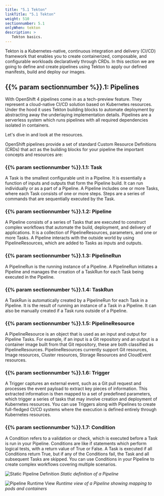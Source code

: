 ```yaml
---
title: "5.1 Tekton"
linkTitle: "5.1 Tekton"
weight: 510
sectionnumber: 5.1
onlyWhen: tekton
description: >
   Tekton basics.
---
```


Tekton is a Kubernetes-native, continuous integration and delivery (CI/CD) framework that enables you to create containerized, composable, and configurable workloads declaratively through CRDs.
In this section we are going to define and create pipelines using Tekton to apply our defined manifests, build and deploy our images.


## {{% param sectionnumber %}}.1: Pipelines

With OpenShift 4 pipelines come in as a tech-preview feature. They represent a cloud-native CI/CD solution based on Kubernetes resources. Under the hood it uses Tekton building blocks to automate deployment by abstracting away the underlaying implementation details. Pipelines are a serverless system which runs pipelines with all required dependencies isolated in containers.

Let's dive in and look at the resources.

OpenShift pipelines provide a set of standard Custom Resource Definitions (CRDs) that act as the building blocks for your pipeline the important concepts and resources are:


### {{% param sectionnumber %}}.1.1: Task

A Task is the smallest configurable unit in a Pipeline. It is essentially a function of inputs and outputs that form the Pipeline build. It can run individually or as a part of a Pipeline. A Pipeline includes one or more Tasks, where each Task consists of one or more steps. Steps are a series of commands that are sequentially executed by the Task.


### {{% param sectionnumber %}}.1.2: Pipeline

A Pipeline consists of a series of Tasks that are executed to construct complex workflows that automate the build, deployment, and delivery of applications. It is a collection of PipelineResources, parameters, and one or more Tasks. A Pipeline interacts with the outside world by using PipelineResources, which are added to Tasks as inputs and outputs.


### {{% param sectionnumber %}}.1.3: PipelineRun

A PipelineRun is the running instance of a Pipeline. A PipelineRun initiates a Pipeline and manages the creation of a TaskRun for each Task being executed in the Pipeline.


### {{% param sectionnumber %}}.1.4: TaskRun

A TaskRun is automatically created by a PipelineRun for each Task in a Pipeline. It is the result of running an instance of a Task in a Pipeline. It can also be manually created if a Task runs outside of a Pipeline.


### {{% param sectionnumber %}}.1.5: PipelineResource

A PipelineResource is an object that is used as an input and output for Pipeline Tasks. For example, if an input is a Git repository and an output is a container image built from that Git repository, these are both classified as PipelineResources. PipelineResources currently support Git resources, Image resources, Cluster resources, Storage Resources and CloudEvent resources.


### {{% param sectionnumber %}}.1.6: Trigger

A Trigger captures an external event, such as a Git pull request and processes the event payload to extract key pieces of information. This extracted information is then mapped to a set of predefined parameters, which trigger a series of tasks that may involve creation and deployment of Kubernetes resources. You can use Triggers along with Pipelines to create full-fledged CI/CD systems where the execution is defined entirely through Kubernetes resources.


### {{% param sectionnumber %}}.1.7: Condition

A Condition refers to a validation or check, which is executed before a Task is run in your Pipeline. Conditions are like if statements which perform logical tests, with a return value of True or False. A Task is executed if all Conditions return True, but if any of the Conditions fail, the Task and all subsequent Tasks are skipped. You can use Conditions in your Pipeline to create complex workflows covering multiple scenarios.

![Static Pipeline Definition](../pipeline-static-definition.png)
*Static definition of a Pipeline*

![Pipeline Runtime View](../pipeline-runtime-view.png)
*Runtime view of a Pipeline showing mapping to pods and containers*
